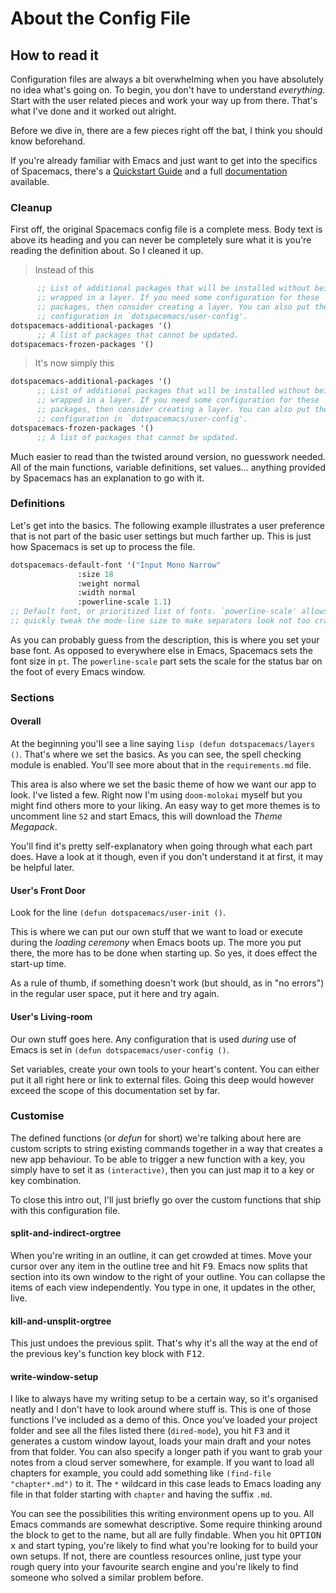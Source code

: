 # About the Config File

## How to read it

Configuration files are always a bit overwhelming when you have absolutely no idea what's going on. To begin, you don't have to understand *everything*. Start with the user related pieces and work your way up from there. That's what I've done and it worked out alright.

Before we dive in, there are a few pieces right off the bat, I think you should know beforehand.

If you're already familiar with Emacs and just want to get into the specifics of Spacemacs, there's a [Quickstart Guide](http://spacemacs.org/doc/QUICK_START.html) and a full [documentation](http://spacemacs.org/doc/DOCUMENTATION.html) available.



### Cleanup

First off, the original Spacemacs config file is a complete mess. Body text is above its heading and you can never be completely sure what it is you're reading the definition about. So I cleaned it up.

> Instead of this
```lisp
      ;; List of additional packages that will be installed without being
      ;; wrapped in a layer. If you need some configuration for these
      ;; packages, then consider creating a layer. You can also put the
      ;; configuration in `dotspacemacs/user-config'.
dotspacemacs-additional-packages '()
      ;; A list of packages that cannot be updated.
dotspacemacs-frozen-packages '()
```

> It's now simply this
```lisp
dotspacemacs-additional-packages '()
      ;; List of additional packages that will be installed without being
      ;; wrapped in a layer. If you need some configuration for these
      ;; packages, then consider creating a layer. You can also put the
      ;; configuration in `dotspacemacs/user-config'.
dotspacemacs-frozen-packages '()
      ;; A list of packages that cannot be updated.
```


Much easier to read than the twisted around version, no guesswork needed.
All of the main functions, variable definitions, set values… anything provided by Spacemacs has an explanation to go with it.


### Definitions

Let's get into the basics. The following example illustrates a user preference that is not part of the basic user settings but much farther up. This is just how Spacemacs is set up to process the file.

```lisp
dotspacemacs-default-font '("Input Mono Narrow"
		       :size 18
		       :weight normal
		       :width normal
		       :powerline-scale 1.1)
;; Default font, or prioritized list of fonts. `powerline-scale' allows to
;; quickly tweak the mode-line size to make separators look not too crappy.
```

As you can probably guess from the description, this is where you set your base font. As opposed to everywhere else in Emacs, Spacemacs sets the font size in `pt`. The `powerline-scale` part sets the scale for the status bar on the foot of every Emacs window. 

### Sections

#### Overall

At the beginning you'll see a line saying `lisp (defun dotspacemacs/layers ()`. That's where we set the basics. As you can see, the spell checking module is enabled. You'll see more about that in the `requirements.md` file.

This area is also where we set the basic theme of how we want our app to look. I've listed a few. Right now I'm using `doom-molokai` myself but you might find others more to your liking. An easy way to get more themes is to uncomment line `52` and start Emacs, this will download the *Theme Megapack*.

You'll find it's pretty self-explanatory when going through what each part does. Have a look at it though, even if you don't understand it at first, it may be helpful later.

#### User's Front Door

Look for the line `(defun dotspacemacs/user-init ()`.

This is where we can put our own stuff that we want to load or execute during the *loading ceremony* when Emacs boots up. The more you put there, the more has to be done when starting up. So yes, it does effect the start-up time.

As a rule of thumb, if something doesn't work (but should, as in "no errors") in the regular user space, put it here and try again.


#### User's Living-room

Our own stuff goes here. Any configuration that is used *during* use of Emacs is set in `(defun dotspacemacs/user-config ()`. 

Set variables, create your own tools to your heart's content. You can either put it all right here or link to external files. Going this deep would however exceed the scope of this documentation set by far.


### Customise

The defined functions (or *defun* for short) we're talking about here are custom scripts to string existing commands together in a way that creates a new app behaviour. To be able to trigger a new function with a key, you simply have to set it as `(interactive)`, then you can just map it to a key or key combination. 

To close this intro out, I'll just briefly go over the custom functions that ship with this configuration file.

#### split-and-indirect-orgtree

When you're writing in an outline, it can get crowded at times. Move your cursor over any item in the outline tree and hit <kbd>F9</kbd>. Emacs now splits that section into its own window to the right of your outline. You can collapse the items of each view independently. You type in one, it updates in the other, live. 


#### kill-and-unsplit-orgtree

This just undoes the previous split. That's why it's all the way at the end of the previous key's function key block with <kbd>F12</kbd>.


#### write-window-setup

I like to always have my writing setup to be a certain way, so it's organised neatly and I don't have to look around where stuff is. This is one of those functions I've included as a demo of this. Once you've loaded your project folder and see all the files listed there (`dired-mode`), you hit <kbd>F3</kbd> and it generates a custom window layout, loads your main draft and your notes from that folder. You can also specify a longer path if you want to grab your notes from a cloud server somewhere, for example. If you want to load all chapters for example, you could add something like `(find-file "chapter*.md")` to it. The `*` wildcard in this case leads to Emacs loading any file in that folder starting with `chapter` and having the suffix `.md`.

You can see the possibilities this writing environment opens up to you. All Emacs commands are somewhat descriptive. Some require thinking around the block to get to the name, but all are fully findable. When you hit <kbd>OPTION</kbd> <kbd>x</kbd> and start typing, you're likely to find what you're looking for to build your own setups. If not, there are countless resources online, just type your rough query into your favourite search engine and you're likely to find someone who solved a similar problem before.

